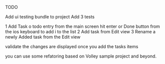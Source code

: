 TODO

Add ui testing bundle to project
Add 3 tests

  1 Add Task o todo entry from the main screen hit enter or Done button from the ios keyboard to add i to the list
  2 Add task from Edit view
  3 Rename a newly Added task from the Edit view

validate the changes are displayed once you add the tasks items

you can use some refatoring based on Volley sample project and beyond.
